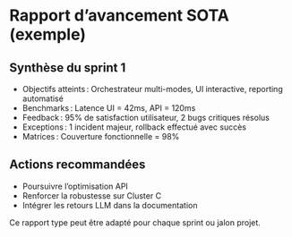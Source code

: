 # Rapport d’avancement SOTA (exemple)

## Synthèse du sprint 1

- Objectifs atteints : Orchestrateur multi-modes, UI interactive, reporting automatisé
- Benchmarks : Latence UI = 42ms, API = 120ms
- Feedback : 95% de satisfaction utilisateur, 2 bugs critiques résolus
- Exceptions : 1 incident majeur, rollback effectué avec succès
- Matrices : Couverture fonctionnelle = 98%

## Actions recommandées

- Poursuivre l’optimisation API
- Renforcer la robustesse sur Cluster C
- Intégrer les retours LLM dans la documentation

Ce rapport type peut être adapté pour chaque sprint ou jalon projet.
